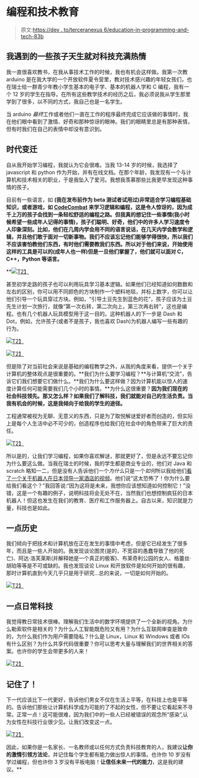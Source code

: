 # 编程和技术教育

> 原文:[https://dev . to/terceranexus 6/education-in-programming-and-tech-83b](https://dev.to/terceranexus6/education-in-programming-and-tech-83b)

## 我遇到的一些孩子天生就对科技充满热情

我一直很喜欢教书，在我从事技术工作的时候，我也有机会这样做。我第一次教 arduino 是在我大学的一个开放软件夏令营里，教对技术感兴趣的年轻女孩们，也在瑞士给一群青少年教小学生基本的电子学、基本的机器人学和 C 编程，我有一个 12 岁的学生在指导。在所有这些教学技术的经历之后，我必须说我从学生那里学到了很多，以不同的方式，我自己也是一名学生。

当 arduino *最终*工作或者他们一直在工作的程序最终完成它应该做的事情时，我在他们眼中看到了激情、好奇和那种惊讶的眼神。我们的眼睛里总是有那种表情，但有时我们在自己的表情中却没有意识到。

## [](#times-change)时代变迁

自从我开始学习编程，我就认为它会很难。当我 13-14 岁的时候，我选择了 javascript 和 python 作为开始，并有在线文档。在那个年龄，我发现有一个与计算机和技术相关的职业，于是我坠入了爱河。我想我羡慕那些比我更早发现这种事情的孩子。

目前有一些语言，如[](https://scratch.mit.edu/) **(我在发布前作为 beta 测试者试用过)非常适合学习编程基础知识，或者游戏，如 [**CodeCombat**](https://codecombat.com/) 来学习逻辑和编程，这是令人惊讶的，因为成千上万的孩子会找到一条轻松舒适的编程之路。但我真的想记住一些事情(我小时候希望一些成年人记得的事情)，孩子们聪明、好奇，他们中的许多人学习速度令人印象深刻。比如，他们在几周内学会用不同的语言说话，在几天内学会数学和逻辑，并且他们敢于面对一切新事物。我们不应该忘记他们能够学得很快，所以我们不应该害怕教他们东西，有时他们需要教我们东西。所以对于他们来说，开始使用这样的工具是可以的(成年人也一样)但是一旦他们掌握了，他们就可以面对 C，C++，Python 等语言。**

 **[![](../Images/e2c002ddf8caa0bf59df801ad80cc26b.png)T2】](https://res.cloudinary.com/practicaldev/image/fetch/s--WpKr8lwQ--/c_limit%2Cf_auto%2Cfl_progressive%2Cq_auto%2Cw_880/http://complubot.com/inicio/wp-content/uploads/2016/07/scratch2.jpg)

甚至初学走路的孩子也可以利用玩具学习基本逻辑。如果他们已经知道如何数数和左右的区别，你可以用不同颜色的方块制作一个塑料地毯，并标上数字，你可以让他们引导一个玩具穿过方块。例如，“引导土豆先生到蓝色的花”，孩子应该为土豆先生计划一次旅行，就像“第一次右转，第二次向上，第三次再右转”，这也是编程。也有几个机器人玩具模型用于这一目的。这种机器人的下一步是 Dash 和 Dot，例如，允许孩子(或者不是孩子，我也喜欢 Dash)为机器人编写一些有趣的行为。

[![](../Images/c49e58ca2678c166a03eda629ab23ef7.png)T2】](https://res.cloudinary.com/practicaldev/image/fetch/s--rmckZaH0--/c_limit%2Cf_auto%2Cfl_progressive%2Cq_auto%2Cw_880/http://arts.hersamacorn.com/wp-content/uploads/sites/49/2017/08/Stepping-Stones-beebot.jpg)

[![](../Images/8d006eaf202862874e75330b3060cdd8.png)T2】](https://res.cloudinary.com/practicaldev/image/fetch/s--80yUo0ak--/c_limit%2Cf_auto%2Cfl_progressive%2Cq_auto%2Cw_880/https://s3-us-west-1.amazonaws.com/play-idea-images/ec5415335c3efb782d9d8aa4a8212421.png)

但是除了对当前社会来说是基础的编程教学之外，从我的角度来看，提供一个关于计算机的整体观点是很重要的。**我们为什么要学习编程？**与计算机“交流”，告诉它们我们想要它们做什么。**我们为什么要这样做？因为计算机能以惊人的速度计算任何可能需要我们几个小时的事情。**为什么这很重要？**因为我们现在的社会科技领先。**那又怎么样？如果我们了解科技，我们就能对自己的生活负责。当我有机会的时候，这是我倾向于给我的学生的途径。****

工程通常被视为无聊、无意义的东西，只是为了取悦解谜爱好者而创造的，但实际上是每个人生活中必不可少的，创造程序也给我们在社会中的角色带来了巨大的责任。

[![](../Images/6efc65849e341d30be546e336295b750.png)T2】](https://res.cloudinary.com/practicaldev/image/fetch/s--aXcEwVrA--/c_limit%2Cf_auto%2Cfl_progressive%2Cq_66%2Cw_880/https://media.tenor.com/images/4c3b395bb7e3b40b780ac97f287b6ab3/tenor.gif)

所以是的，让我们学习编程，如果你喜欢解谜，那就更好了，但是永远不要忘记你为什么要这么做。当我在瑞士的时候，我的学生都是商业专业的，他们对 Java 和 scratch 略知一二，但是没有人告诉他们一个*为什么*只是一个*如何*所以我给他们[看了一个关于机器人在日本领导一家酒店的视频](https://www.youtube.com/watch?v=FogiE8_3fPE)。他们说“这太恐怖了！你为什么要给我们看这个？”我回答说:“因为这将是未来，我想你应该想知道如何控制它！”没错，这是一个有趣的例子，说明科技将会无处不在，当然我们也想控制疯狂的日本机器人！但这也发生在我们的教育、医疗和工作服务器上。自古以来，知识就是力量，科技也是如此。

## [](#a-bit-of-history)一点历史

我们倾向于把技术和计算机放在正在发生的事情中考虑，但是它已经发生了很多年，而且是一些人开始的。我发现谈论图灵(是的，不宽容的愚蠢导致了他的死亡)、阿达·洛芙莱斯(并解释她是一个真正的极客)、布莱奇利公园的女人、格蕾丝·胡珀等等是不可或缺的。我也发现谈论 Linux 和开放软件是如何开始的很有趣，那时计算机直到今天几乎只是用于研究...总的来说，一切是如何开始的。

[![](../Images/aaca18bdfbf84b984926d5509b524a4f.png)T2】](https://res.cloudinary.com/practicaldev/image/fetch/s--hfV7SSdG--/c_limit%2Cf_auto%2Cfl_progressive%2Cq_auto%2Cw_880/http://www.gnius.club/gc/wp-content/uploads/2016/02/alan-turing.jpg)

## [](#a-bit-of-daily-tech)一点日常科技

我觉得教日常技术很棒。理解我们生活中的数字环境提供了一个全新的视角。为什么勒索软件是相关的？为什么人工智能既危险又有用？为什么互联网审查是致命的，为什么我们作为用户需要隐私？什么是 Linux，Linux 和 Windows 或者 IOs 有什么区别？为什么共享代码很重要？你可以思考大量与理解我们的世界相关的答案。也许你的学生会带更多的人来！

[![](../Images/cef31089a6a0946903a45ab05deada3b.png)T2】](https://res.cloudinary.com/practicaldev/image/fetch/s--staRNYPN--/c_limit%2Cf_auto%2Cfl_progressive%2Cq_auto%2Cw_880/https://upload.wikimedia.org/wikipedia/en/1/18/Wana_Decrypt0r_screenshot.png)

## [](#remember)记住了！

下一代应该比下一代更好，告诉他们男女不仅在生活上平等，在科技上也是平等的。告诉他们那些让计算机科学成为可能的了不起的女性，但不要让它看起来不寻常。正常一点！这可能很难，因为我们中的一些人已经被错误的观念所“感染”,认为女性在科技行业很少见。让我们改变这一点。

[![](../Images/1bd04329ae92e37d17985de03bedecd3.png)T2】](https://res.cloudinary.com/practicaldev/image/fetch/s--X1EBB1ye--/c_limit%2Cf_auto%2Cfl_progressive%2Cq_auto%2Cw_880/https://iqglobal.intel.com/iq-content-library/wp-content/uploads/sites/18/2016/04/Ada-Lovelace-iQ-e1482357163615-1024x514.jpg)

因此，如果你是一名家长、一名教师或以任何方式负责科技教育的人，我建议**让你的激情引领方法论**，并记住每个学生都有能力做出惊人的事情。也许你 10 岁没有学过编程，但也许你 3 岁没有平板电脑！**让信任未来一代的能力**，这是我的建议。**
